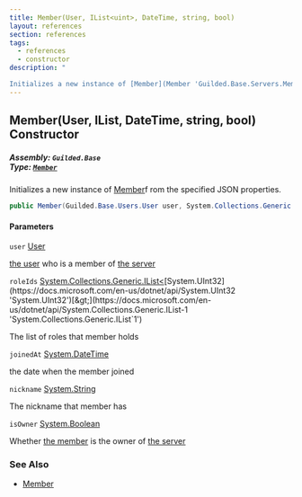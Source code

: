 ```yaml
---
title: Member(User, IList<uint>, DateTime, string, bool)
layout: references
section: references
tags:
  - references
  - constructor
description: "

Initializes a new instance of [Member](Member 'Guilded.Base.Servers.Member')f rom the specified JSON properties."
---
```


## Member(User, IList<uint>, DateTime, string, bool) Constructor
##### **Assembly:** `Guilded.Base`<br/>**Type:** [`Member`](Member 'Guilded.Base.Servers.Member')

Initializes a new instance of [Member](Member 'Guilded.Base.Servers.Member')f rom the specified JSON properties.

```csharp
public Member(Guilded.Base.Users.User user, System.Collections.Generic.IList<uint> roleIds, System.DateTime joinedAt, string? nickname=null, bool isOwner=false);
```
#### Parameters

<a name='Guilded.Base.Servers.Member.Member(Guilded.Base.Users.User,System.Collections.Generic.IList_uint_,System.DateTime,string,bool).user'></a>

`user` [User](User 'Guilded.Base.Users.User')

[the user](User 'Guilded.Base.Users.User') who is a member of [the server](Server 'Guilded.Base.Servers.Server')

<a name='Guilded.Base.Servers.Member.Member(Guilded.Base.Users.User,System.Collections.Generic.IList_uint_,System.DateTime,string,bool).roleIds'></a>

`roleIds` [System.Collections.Generic.IList&lt;](https://docs.microsoft.com/en-us/dotnet/api/System.Collections.Generic.IList-1 'System.Collections.Generic.IList`1')[System.UInt32](https://docs.microsoft.com/en-us/dotnet/api/System.UInt32 'System.UInt32')[&gt;](https://docs.microsoft.com/en-us/dotnet/api/System.Collections.Generic.IList-1 'System.Collections.Generic.IList`1')

The list of roles that member holds

<a name='Guilded.Base.Servers.Member.Member(Guilded.Base.Users.User,System.Collections.Generic.IList_uint_,System.DateTime,string,bool).joinedAt'></a>

`joinedAt` [System.DateTime](https://docs.microsoft.com/en-us/dotnet/api/System.DateTime 'System.DateTime')

the date when the member joined

<a name='Guilded.Base.Servers.Member.Member(Guilded.Base.Users.User,System.Collections.Generic.IList_uint_,System.DateTime,string,bool).nickname'></a>

`nickname` [System.String](https://docs.microsoft.com/en-us/dotnet/api/System.String 'System.String')

The nickname that member has

<a name='Guilded.Base.Servers.Member.Member(Guilded.Base.Users.User,System.Collections.Generic.IList_uint_,System.DateTime,string,bool).isOwner'></a>

`isOwner` [System.Boolean](https://docs.microsoft.com/en-us/dotnet/api/System.Boolean 'System.Boolean')

Whether [the member](Member 'Guilded.Base.Servers.Member') is the owner of [the server](Server 'Guilded.Base.Servers.Server')

### See Also
- [Member](Member 'Guilded.Base.Servers.Member')